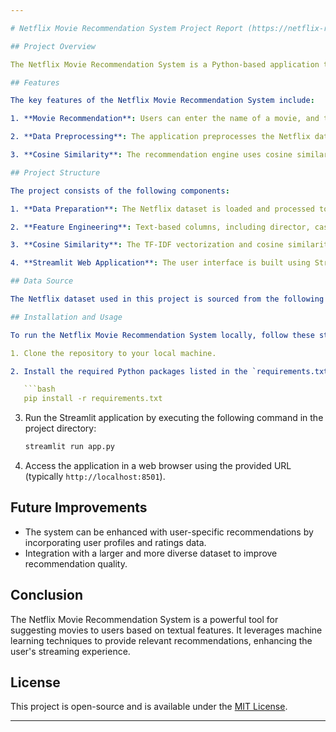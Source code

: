 ```yaml
---

# Netflix Movie Recommendation System Project Report (https://netflix-recommendation-system-ritu.streamlit.app/)

## Project Overview

The Netflix Movie Recommendation System is a Python-based application that provides movie recommendations to users based on various features, including director, cast, listed genres, and movie descriptions. The system utilizes machine learning techniques to make these recommendations, and it is designed as a web application using Streamlit.

## Features

The key features of the Netflix Movie Recommendation System include:

1. **Movie Recommendation**: Users can enter the name of a movie, and the system will provide a list of recommended movies that are similar to the input movie.

2. **Data Preprocessing**: The application preprocesses the Netflix dataset to create a TF-IDF (Term Frequency-Inverse Document Frequency) matrix, which is used for computing similarity scores between movies.

3. **Cosine Similarity**: The recommendation engine uses cosine similarity to identify movies that are closely related in terms of features.

## Project Structure

The project consists of the following components:

1. **Data Preparation**: The Netflix dataset is loaded and processed to handle missing values.

2. **Feature Engineering**: Text-based columns, including director, cast, listed genres, and movie descriptions, are combined to create feature vectors for similarity calculation.

3. **Cosine Similarity**: The TF-IDF vectorization and cosine similarity calculations are used to identify similar movies.

4. **Streamlit Web Application**: The user interface is built using Streamlit, which allows users to interact with the recommendation system.

## Data Source

The Netflix dataset used in this project is sourced from the following GitHub repository: [Netflix Recommendation System Dataset](https://github.com/coderrps/netflix-app).

## Installation and Usage

To run the Netflix Movie Recommendation System locally, follow these steps:

1. Clone the repository to your local machine.

2. Install the required Python packages listed in the `requirements.txt` file using the following command:

   ```bash
   pip install -r requirements.txt
   ```

3. Run the Streamlit application by executing the following command in the project directory:

   ```bash
   streamlit run app.py
   ```

4. Access the application in a web browser using the provided URL (typically `http://localhost:8501`).

## Future Improvements

- The system can be enhanced with user-specific recommendations by incorporating user profiles and ratings data.
- Integration with a larger and more diverse dataset to improve recommendation quality.

## Conclusion

The Netflix Movie Recommendation System is a powerful tool for suggesting movies to users based on textual features. It leverages machine learning techniques to provide relevant recommendations, enhancing the user's streaming experience.

## License

This project is open-source and is available under the [MIT License](LICENSE).

---
```

